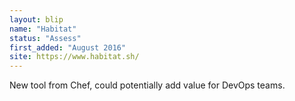 ```yaml
---
layout: blip
name: "Habitat"
status: "Assess"
first_added: "August 2016"
site: https://www.habitat.sh/
---
```

New tool from Chef, could potentially add value for DevOps teams.